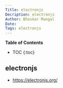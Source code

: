 ```yaml
---
Title: electronjs
Decription: electronjs
Author: Bhaskar Mangal
Date: 
Tags: electronjs
---
```


**Table of Contents**
* TOC
{:toc}

## electronjs
- https://electronjs.org/